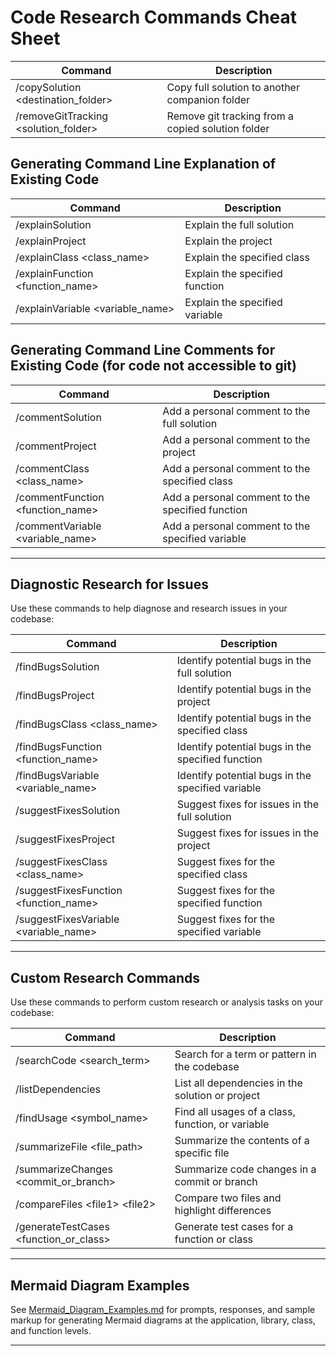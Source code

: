 # Code Research Commands Cheat Sheet

| Command                                      | Description                                      |
|----------------------------------------------|--------------------------------------------------|
| <span class="copy-btn">/copySolution &lt;destination_folder&gt;</span>           | Copy full solution to another companion folder    |
| <span class="copy-btn">/removeGitTracking &lt;solution_folder&gt;</span>         | Remove git tracking from a copied solution folder |


## Generating Command Line Explanation of Existing Code
| Command                        | Description                        |
|--------------------------------|------------------------------------|
| <span class="copy-btn">/explainSolution</span>               | Explain the full solution          |
| <span class="copy-btn">/explainProject</span>                | Explain the project                |
| <span class="copy-btn">/explainClass &lt;class_name&gt;</span>     | Explain the specified class        |
| <span class="copy-btn">/explainFunction &lt;function_name&gt;</span> | Explain the specified function   |
| <span class="copy-btn">/explainVariable &lt;variable_name&gt;</span> | Explain the specified variable   |

## Generating Command Line Comments for Existing Code (for code not accessible to git)
| Command                          | Description                                      |
|----------------------------------|--------------------------------------------------|
| <span class="copy-btn">/commentSolution</span>                 | Add a personal comment to the full solution      |
| <span class="copy-btn">/commentProject</span>                  | Add a personal comment to the project            |
| <span class="copy-btn">/commentClass &lt;class_name&gt;</span>       | Add a personal comment to the specified class    |
| <span class="copy-btn">/commentFunction &lt;function_name&gt;</span> | Add a personal comment to the specified function |
| <span class="copy-btn">/commentVariable &lt;variable_name&gt;</span> | Add a personal comment to the specified variable |

---

## Diagnostic Research for Issues

Use these commands to help diagnose and research issues in your codebase:

| Command                                 | Description                                      |
|------------------------------------------|--------------------------------------------------|
| <span class="copy-btn">/findBugsSolution</span>                       | Identify potential bugs in the full solution     |
| <span class="copy-btn">/findBugsProject</span>                        | Identify potential bugs in the project           |
| <span class="copy-btn">/findBugsClass &lt;class_name&gt;</span>              | Identify potential bugs in the specified class   |
| <span class="copy-btn">/findBugsFunction &lt;function_name&gt;</span>        | Identify potential bugs in the specified function|
| <span class="copy-btn">/findBugsVariable &lt;variable_name&gt;</span>        | Identify potential bugs in the specified variable|
| <span class="copy-btn">/suggestFixesSolution</span>                    | Suggest fixes for issues in the full solution    |
| <span class="copy-btn">/suggestFixesProject</span>                     | Suggest fixes for issues in the project          |
| <span class="copy-btn">/suggestFixesClass &lt;class_name&gt;</span>          | Suggest fixes for the specified class            |
| <span class="copy-btn">/suggestFixesFunction &lt;function_name&gt;</span>    | Suggest fixes for the specified function         |
| <span class="copy-btn">/suggestFixesVariable &lt;variable_name&gt;</span>    | Suggest fixes for the specified variable         |

---

## Custom Research Commands

Use these commands to perform custom research or analysis tasks on your codebase:

| Command                                   | Description                                         |
|--------------------------------------------|-----------------------------------------------------|
| <span class="copy-btn">/searchCode &lt;search_term&gt;</span>                  | Search for a term or pattern in the codebase        |
| <span class="copy-btn">/listDependencies</span>                          | List all dependencies in the solution or project    |
| <span class="copy-btn">/findUsage &lt;symbol_name&gt;</span>                   | Find all usages of a class, function, or variable   |
| <span class="copy-btn">/summarizeFile &lt;file_path&gt;</span>                 | Summarize the contents of a specific file           |
| <span class="copy-btn">/summarizeChanges &lt;commit_or_branch&gt;</span>       | Summarize code changes in a commit or branch        |
| <span class="copy-btn">/compareFiles &lt;file1&gt; &lt;file2&gt;</span>              | Compare two files and highlight differences         |
| <span class="copy-btn">/generateTestCases &lt;function_or_class&gt;</span>     | Generate test cases for a function or class         |

---

## Mermaid Diagram Examples

See [Mermaid_Diagram_Examples.md](./Mermaid_Diagram_Examples.md) for prompts, responses, and sample markup for generating Mermaid diagrams at the application, library, class, and function levels.

---

<!--
To enable copy-on-click for these commands in Markdown preview, you can use a browser extension or VS Code extension that supports copying content from HTML spans with a specific class. For web docs, add a small JS snippet to handle click-to-copy for `.copy-btn`.
-->



